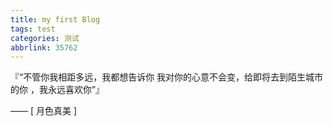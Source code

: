 ```yaml
---
title: my first Blog
tags: test
categories: 测试
abbrlink: 35762
---
```

『“不管你我相距多远，我都想告诉你 我对你的心意不会变，给即将去到陌生城市的你 ，我永远喜欢你”』

—— [ 月色真美 ]
